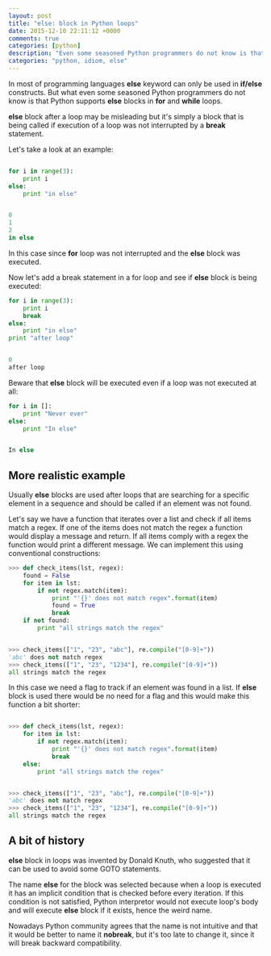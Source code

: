 ```yaml
---
layout: post
title: "else: block in Python loops"
date: 2015-12-10 22:11:12 +0000
comments: true
categories: [python]
description: "Even some seasoned Python programmers do not know is that Python supports else blocks in for and while loops."
categories: "python, idiom, else"
---
```


In most of programming languages **else** keyword can only be used in **if/else** constructs. But what even some seasoned Python programmers do not know is that Python supports **else** blocks in **for** and **while** loops.

<!--more-->

**else** block after a loop may be misleading but it's simply a block that is being called if execution of a loop was not interrupted by a **break** statement.

Let's take a look at an example:

```python

for i in range(3):
	print i
else:
	print "in else"


0
1
2
in else
```

In this case since **for** loop was not interrupted and the **else** block was executed.

Now let's add a break statement in a for loop and see if **else** block is being executed:

```python
for i in range(3):
	print i
	break
else:
	print "in else"
print "after loop"


0
after loop

```

Beware that **else** block will be executed even if a loop was not executed at all:

```python
for i in []:
	print "Never ever"
else:
	print "In else"


In else
```

## More realistic example

Usually **else** blocks are used after loops that are searching for a specific element in a sequence and should be called if an element was not found.

Let's say we have a function that iterates over a list and check if all items match a regex. If one of the items does not match the regex a function would display a message and return. If all items comply with a regex the function would print a different message. We can implement this using conventional constructions:

```python
>>> def check_items(lst, regex):
	found = False
	for item in lst:
		if not regex.match(item):
			print "'{}' does not match regex".format(item)
			found = True
			break
	if not found:
		print "all strings match the regex"


>>> check_items(["1", "23", "abc"], re.compile("[0-9]+"))
'abc' does not match regex
>>> check_items(["1", "23", "1234"], re.compile("[0-9]+"))
all strings match the regex
```

In this case we need a flag to track if an element was found in a list. If **else** block is used there would be no need for a flag and this would make this function a bit shorter:

```python

>>> def check_items(lst, regex):
	for item in lst:
		if not regex.match(item):
			print "'{}' does not match regex".format(item)
			break
	else:
		print "all strings match the regex"


>>> check_items(["1", "23", "abc"], re.compile("[0-9]+"))
'abc' does not match regex
>>> check_items(["1", "23", "1234"], re.compile("[0-9]+"))
all strings match the regex

```


## A bit of history

**else** block in loops was invented by Donald Knuth, who suggested that it can be used to avoid some GOTO statements.

The name **else** for the block was selected because when a loop is executed it has an implicit condition that is checked before every iteration. If this condition is not satisfied, Python interpretor would not execute loop's body and will execute **else** block if it exists, hence the weird name.

Nowadays Python community agrees that the name is not intuitive and that it would be better to name it **nobreak**, but it's too late to change it, since it will break backward compatibility.
